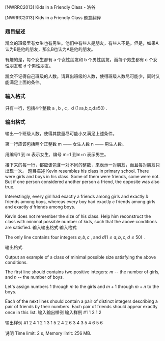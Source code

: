 



[NWRRC2013] Kids in a Friendly Class - 洛谷














[NWRRC2013] Kids in a Friendly Class
题意翻译
### 题目描述
凯文的班级里有女生也有男生。他们中有些人是朋友，有些人不是。但是，如果A认为B是他的朋友，那么B也认为A是他的朋友。

有趣的是，每个女生都有 a 个女性朋友和 b 个男性朋友，而每个男生都有 c 个女性朋友和 d 个男性朋友。

凯文不记得自己班级的人数。请算出班级的人数，使得班级人数尽可能少，同时又能满足上面的条件。
### 输入格式
只有一行，包括4个整数 a , b , c，d (1≤a,b,c,d≤50) .
### 输出格式
输出一个班级人数，使得其数量尽可能小又满足上述条件。

第一行应该包括两个正整数 m —— 女生人数 n —— 男生人数。

用编号1 到 m 表示女生，编号 m+1 到m+n 表示男生。

接下来的每一行，都应该包含一对不同的整数，来表示一对朋友，而且每对朋友只出现一次。
题目描述
Kevin resembles his class in primary school. There were girls and boys in his class. Some of them were friends, some were not. But if one person considered another person a friend, the opposite was also true.

Interestingly, every girl had exactly a friends among girls and exactly $b$ friends among boys, whereas every boy had exactly $c$ friends among girls and exactly $d$ friends among boys.

Kevin does not remember the size of his class. Help him reconstruct the class with minimal possible number of kids, such that the above conditions are satisfied.
输入输出格式
输入格式

The only line contains four integers $a , b , c$ , and $d (1 \le a , b , c , d \le 50)$ .

输出格式


Output an example of a class of minimal possible size satisfying the above conditions.

The first line should contains two positive integers: $m$ -- the number of girls, and $n$ -- the number of boys.

Let's assign numbers $1$ through $m$ to the girls and $m + 1$ through $m + n$ to the boys.

Each of the next lines should contain a pair of distinct integers describing a pair of friends by their numbers. Each pair of friends should appear exactly once in this list. 
输入输出样例
输入样例 #1
1 2 1 2

输出样例 #1
2 4
1 2
1 3
1 5
2 4
2 6
3 4
3 5
4 6
5 6

说明
Time limit: 2 s, Memory limit: 256 MB. 








